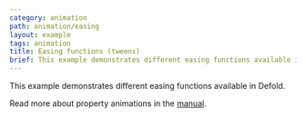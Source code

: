 ```yaml
---
category: animation
path: animation/easing
layout: example
tags: animation
title: Easing functions (tweens)
brief: This example demonstrates different easing functions available in Defold.
---
```


This example demonstrates different easing functions available in Defold.

Read more about property animations in the [manual](https://defold.com/manuals/property-animation/).